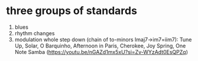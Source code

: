 three groups of standards
===

1. blues
2. rhythm changes
3. modulation whole step down (chain of to-minors Imaj7->im7=iim7): Tune Up, Solar, O Barquinho, Afternoon in Paris, Cherokee, Joy Spring, One Note Samba (https://youtu.be/nGAZd1mx5xU?si=Zv-WYzAdt0EsQPZq)
